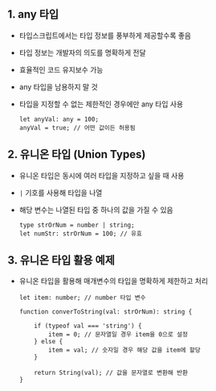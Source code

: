 

## 1. any 타입

- 타입스크립트에서는 타입 정보를 풍부하게 제공할수록 좋음
- 타입 정보는 개발자의 의도를 명확하게 전달
- 효율적인 코드 유지보수 가능
- any 타입을 남용하지 말 것
- 타입을 지정할 수 없는 제한적인 경우에만 any 타입 사용

    ```
    let anyVal: any = 100;
    anyVal = true; // 어떤 값이든 허용됨
    ```

## 2. 유니온 타입 (Union Types)
- 유니온 타입은 동시에 여러 타입을 지정하고 싶을 때 사용
- `|` 기호를 사용해 타입을 나열
- 해당 변수는 나열된 타입 중 하나의 값을 가질 수 있음

    ```
    type strOrNum = number | string;
    let numStr: strOrNum = 100; // 유효
    ```

## 3. 유니온 타입 활용 예제
- 유니온 타입을 활용해 매개변수의 타입을 명확하게 제한하고 처리

    ```
    let item: number; // number 타입 변수

    function converToString(val: strOrNum): string {
    
        if (typeof val === 'string') {
            item = 0; // 문자열일 경우 item을 0으로 설정
        } else {
            item = val; // 숫자일 경우 해당 값을 item에 할당
        }

        return String(val); // 값을 문자열로 변환해 반환
    }
    ```
